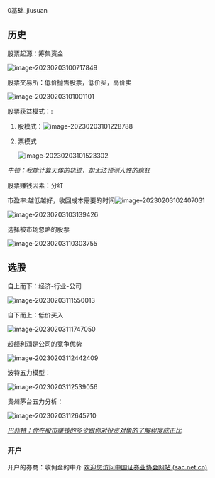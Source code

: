 0基础_jiusuan

## 历史

股票起源：筹集资金

![image-20230203100717849](https://cdn.jsdelivr.net/gh/whfever/figure/2022/science/image-20230203100717849.png)

股票交易所：低价抛售股票，低价买，高价卖

![image-20230203101001101](https://cdn.jsdelivr.net/gh/whfever/figure/2022/science/image-20230203101001101.png)

股票获益模式：:

1. 股模式：![image-20230203101228788](https://cdn.jsdelivr.net/gh/whfever/figure/2022/science/image-20230203101228788.png)

2. 票模式
   
   ![image-20230203101523302](https://cdn.jsdelivr.net/gh/whfever/figure/2022/science/image-20230203101523302.png)

*牛顿：我能计算天体的轨迹，却无法预测人性的疯狂*

股票赚钱因素：分红

市盈率:越低越好，收回成本需要的时间![image-20230203102407031](https://cdn.jsdelivr.net/gh/whfever/figure/2022/science/image-20230203102407031.png)

![image-20230203103139426](https://cdn.jsdelivr.net/gh/whfever/figure/2022/science/image-20230203103139426.png)

选择被市场忽略的股票

![image-20230203110303755](https://cdn.jsdelivr.net/gh/whfever/figure/2022/science/image-20230203110303755.png)

## 选股

自上而下：经济-行业-公司

![image-20230203111550013](https://cdn.jsdelivr.net/gh/whfever/figure/2022/science/image-20230203111550013.png)

自下而上：低价买入

![image-20230203111747050](https://cdn.jsdelivr.net/gh/whfever/figure/2022/science/image-20230203111747050.png)

超额利润是公司的竞争优势

![image-20230203112442409](https://cdn.jsdelivr.net/gh/whfever/figure/2022/science/image-20230203112442409.png)

波特五力模型：

![image-20230203112539056](https://cdn.jsdelivr.net/gh/whfever/figure/2022/science/image-20230203112539056.png)

贵州茅台五力分析：

![image-20230203112645710](https://cdn.jsdelivr.net/gh/whfever/figure/2022/science/image-20230203112645710.png)

*<u>巴菲特：你在股市赚钱的多少跟你对投资对象的了解程度成正比</u>*

### 开户

开户的券商：收佣金的中介 [欢迎您访问中国证券业协会网站 (sac.net.cn)](https://www.sac.net.cn/)